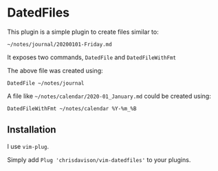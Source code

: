 # DatedFiles

This plugin is a simple plugin to create files similar to:

    ~/notes/journal/20200101-Friday.md

It exposes two commands, `DatedFile` and `DatedFileWithFmt`

The above file was created using:

    DatedFile ~/notes/journal

A file like `~/notes/calendar/2020-01_January.md` could be created using:

    DatedFileWithFmt ~/notes/calendar %Y-%m_%B

## Installation

I use `vim-plug`.

Simply add `Plug 'chrisdavison/vim-datedfiles'` to your plugins.
